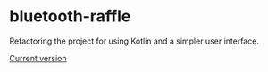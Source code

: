 # bluetooth-raffle

Refactoring the project for using Kotlin and a simpler user interface.

[Current version](https://play.google.com/store/apps/details?id=org.andrelsmoraes.bluetoothraffle.free)